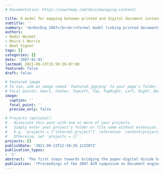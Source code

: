 ```yaml
---
# Documentation: https://wowchemy.com/docs/managing-content/

title: A model for mapping between printed and digital document instances
subtitle: ''
summary: '<b>DocEng 2007</b><br/>Formal model linking printed documents and their digital counterparts, enabling bidirectional navigation and synchronization so changes in print or PDF update the other, supporting consistent document workflows.'
authors:
- Nadir Weibel
- Moira C Norrie
- Beat Signer
tags: []
categories: []
date: '2007-01-01'
lastmod: 2021-09-23T15:50:29-07:00
featured: false
draft: false

# Featured image
# To use, add an image named `featured.jpg/png` to your page's folder.
# Focal points: Smart, Center, TopLeft, Top, TopRight, Left, Right, BottomLeft, Bottom, BottomRight.
image:
  caption: ''
  focal_point: ''
  preview_only: false

# Projects (optional).
#   Associate this post with one or more of your projects.
#   Simply enter your project's folder or file name without extension.
#   E.g. `projects = ["internal-project"]` references `content/project/deep-learning/index.md`.
#   Otherwise, set `projects = []`.
projects: []
publishDate: '2021-09-23T22:50:29.122507Z'
publication_types:
- '1'
abstract: 'The first steps towards bridging the paper-digital divide have been achieved with the development of a range of technologies that allow printed documents to be linked to digital content and services. However, the static nature of paper and limited structural information encoded in classical paginated formats make it difficult to map between parts of a printed instance of a document and logical elements of a digital instance of the same document, especially taking document revisions into account. We present a solution to this problem based on a model that combines metadata of the digital and printed instances to enable a seamless mapping between digital documents and their physical counterparts on paper. We also describe how the model was used to develop iDoc, a framework that supports the authoring and publishing of interactive paper documents.'
publication: '*Proceedings of the 2007 ACM symposium on Document engineering*'
---
```

